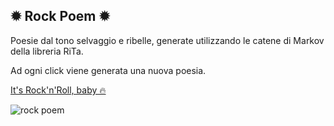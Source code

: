 ✹ Rock Poem ✹
---
Poesie dal tono selvaggio e ribelle, generate utilizzando le catene di Markov della libreria RiTa. 

Ad ogni click viene generata una nuova poesia.

[It's Rock'n'Roll, baby 🔥](https://editor.p5js.org/irene.crln/full/7DameujTm)




![rock poem](https://user-images.githubusercontent.com/79697764/122249185-ed99e900-cec8-11eb-8d81-94d01fa27b52.JPG)

